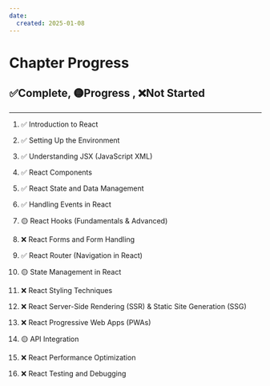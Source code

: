```yaml
---
date: 
  created: 2025-01-08
---
```


# Chapter Progress

## ✅Complete, 🟡Progress , ❌Not Started

---

1. ✅ Introduction to React  
2. ✅ Setting Up the Environment  
3. ✅ Understanding JSX (JavaScript XML)  
4. ✅ React Components  
5. ✅ React State and Data Management  
6. ✅ Handling Events in React  
7. 🟡 React Hooks (Fundamentals & Advanced)  
8. ❌ React Forms and Form Handling  
9. ✅ React Router (Navigation in React)  
10. 🟡 State Management in React  

11. ❌ React Styling Techniques  
12. ❌ React Server-Side Rendering (SSR) & Static Site Generation (SSG)  
13. ❌ React Progressive Web Apps (PWAs)  
14. 🟡 API Integration
15. ❌ React Performance Optimization
16. ❌ React Testing and Debugging
